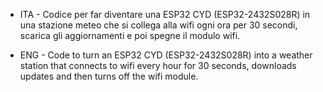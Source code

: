- ITA -
Codice per far diventare una ESP32 CYD (ESP32-2432S028R) in una stazione meteo che si collega alla wifi ogni ora per 30 secondi,
scarica gli aggiornamenti e poi spegne il modulo wifi.

- ENG -
Code to turn an ESP32 CYD (ESP32-2432S028R) into a weather station that connects to wifi every hour for 30 seconds,
downloads updates and then turns off the wifi module.
